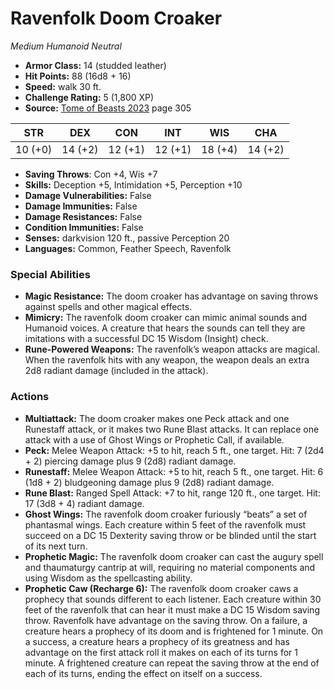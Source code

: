 # Ravenfolk Doom Croaker

*Medium* *Humanoid* *Neutral*

- **Armor Class:** 14 (studded leather)
- **Hit Points:** 88 (16d8 + 16)
- **Speed:** walk 30 ft.
- **Challenge Rating:** 5 (1,800 XP)
- **Source:** [Tome of Beasts 2023](https://koboldpress.com/kpstore/product/tome-of-beasts-1-2023-edition/) page 305

| STR | DEX | CON | INT | WIS | CHA |
| --- | --- | --- | --- | --- | --- |
| 10 (+0) | 14 (+2) | 12 (+1) | 12 (+1) | 18 (+4) | 14 (+2) |

- **Saving Throws**: Con +4, Wis +7
- **Skills:** Deception +5, Intimidation +5, Perception +10
- **Damage Vulnerabilities:** False
- **Damage Immunities:** False
- **Damage Resistances:** False
- **Condition Immunities:** False
- **Senses:** darkvision 120 ft., passive Perception 20
- **Languages:** Common, Feather Speech, Ravenfolk

### Special Abilities

- **Magic Resistance:** The doom croaker has advantage on saving throws against spells and other magical effects.
- **Mimicry:** The ravenfolk doom croaker can mimic animal sounds and Humanoid voices. A creature that hears the sounds can tell they are imitations with a successful DC 15 Wisdom (Insight) check.
- **Rune-Powered Weapons:** The ravenfolk’s weapon attacks are magical. When the ravenfolk hits with any weapon, the weapon deals an extra 2d8 radiant damage (included in the attack).

### Actions

- **Multiattack:** The doom croaker makes one Peck attack and one Runestaff attack, or it makes two Rune Blast attacks. It can replace one attack with a use of Ghost Wings or Prophetic Call, if available.
- **Peck:** Melee Weapon Attack: +5 to hit, reach 5 ft., one target. Hit: 7 (2d4 + 2) piercing damage plus 9 (2d8) radiant damage.
- **Runestaff:** Melee Weapon Attack: +5 to hit, reach 5 ft., one target. Hit: 6 (1d8 + 2) bludgeoning damage plus 9 (2d8) radiant damage.
- **Rune Blast:** Ranged Spell Attack: +7 to hit, range 120 ft., one target. Hit: 17 (3d8 + 4) radiant damage.
- **Ghost Wings:** The ravenfolk doom croaker furiously “beats” a set of phantasmal wings. Each creature within 5 feet of the ravenfolk must succeed on a DC 15 Dexterity saving throw or be blinded until the start of its next turn.
- **Prophetic Magic:** The ravenfolk doom croaker can cast the augury spell and thaumaturgy cantrip at will, requiring no material components and using Wisdom as the spellcasting ability.
- **Prophetic Caw (Recharge 6):** The ravenfolk doom croaker caws a prophecy that sounds different to each listener. Each creature within 30 feet of the ravenfolk that can hear it must make a DC 15 Wisdom saving throw. Ravenfolk have advantage on the saving throw. On a failure, a creature hears a prophecy of its doom and is frightened for 1 minute. On a success, a creature hears a prophecy of its greatness and has advantage on the first attack roll it makes on each of its turns for 1 minute. A frightened creature can repeat the saving throw at the end of each of its turns, ending the effect on itself on a success.
